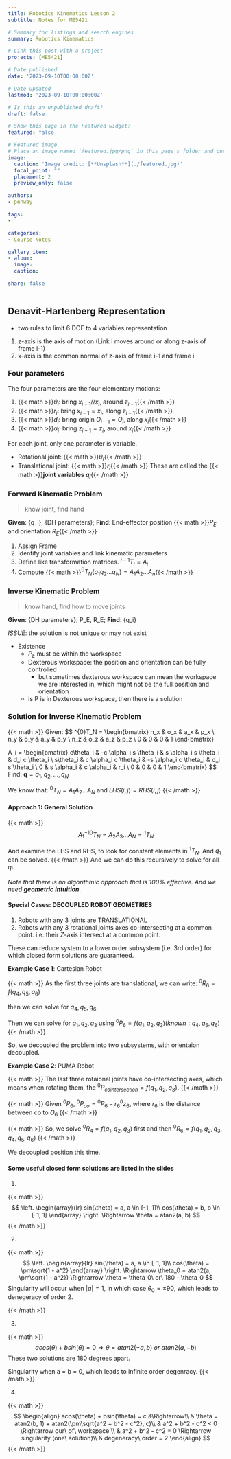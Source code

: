```yaml
---
title: Robotics Kinematics Lesson 2
subtitle: Notes for ME5421

# Summary for listings and search engines
summary: Robotics Kinematics

# Link this post with a project
projects: [ME5421]

# Date published
date: '2023-09-10T00:00:00Z'

# Date updated
lastmod: '2023-09-10T00:00:00Z'

# Is this an unpublished draft?
draft: false

# Show this page in the Featured widget?
featured: false

# Featured image
# Place an image named `featured.jpg/png` in this page's folder and customize its options here.
image:
  caption: 'Image credit: [**Unsplash**](./featured.jpg)'
  focal_point: ""
  placement: 2
  preview_only: false

authors:
- penway

tags:
- 

categories:
- Course Notes

gallery_item:
- album: 
  image:
  caption:

share: false
---
```


## Denavit-Hartenberg Representation
- two rules to limit 6 DOF to 4 variables representation
1. z-axis is the axis of motion (Link i moves around or along z-axis of frame i-1)
2. x-axis is the common normal of z-axis of frame i-1 and frame i

### Four parameters

The four parameters are the four elementary motions:
1. {{< math >}}$\theta_i$: bring $x_{i-1} // x_i$, around $z_{i-1}${{< /math >}}
2. {{< math >}}$r_i$: bring $x_{i-1} = x_i$, along $z_{i-1}${{< /math >}}
3. {{< math >}}$d_i$: bring origin $O_{i-1} = O_i$, along $x_i${{< /math >}}
4. {{< math >}}$\alpha_i$: bring $z_{i-1} = z_i$, around $x_i${{< /math >}}

For each joint, only one parameter is variable.
- Rotational joint: {{< math >}}$\theta_i${{< /math >}}
- Translational joint: {{< math >}}$r_i${{< /math >}}
These are called the {{< math >}}**joint variables $q_i$**{{< /math >}}

### Forward Kinematic Problem

> know joint, find hand

**Given**: {q_i}, {DH parameters}; 
**Find**: End-effector position {{< math >}}$P_E$ and orientation $R_E${{< /math >}}

1. Assign Frame
2. Identify joint variables and link kinematic parameters
3. Define like transformation matrices. $^{i-1}T_i = A_i$
4. Compute {{< math >}}$^{0}T_N(q_1q_2...q_N) = A_1A_2...A_n${{< /math >}}

### Inverse Kinematic Problem
> know hand, find how to move joints

**Given**: {DH parameters}, P_E, R_E;
**Find**: {q_i}

*ISSUE*: the solution is not unique or may not exist 
- Existence
    - $P_E$ must be within the workspace
    - Dexterous workspace: the position and orientation can be fully controlled
        - but sometimes dexterous workspace can mean the workspace we are interested in, which might not be the full position and orientation
    - is P is in Dexterous workspace, then there is a solution

### Solution for Inverse Kinematic Problem
{{< math >}}
Given:
$$
^{0}T_N = \begin{bmatrix}
    n_x & o_x & a_x & p_x \\
    n_y & o_y & a_y & p_y \\
    n_z & o_z & a_z & p_z \\
    0 & 0 & 0 & 1
\end{bmatrix}

A_i = \begin{bmatrix}
    c\theta_i & -c \alpha_i s \theta_i & s \alpha_i s \theta_i & d_i c \theta_i \\
    s\theta_i & c \alpha_i c \theta_i & -s \alpha_i c \theta_i & d_i s \theta_i \\
    0 & s \alpha_i & c \alpha_i & r_i \\
    0 & 0 & 0 & 1
\end{bmatrix}
$$
Find: $\mathbf{q} = q_1, q_2, ..., q_N$

We know that: $^{0}T_N = A_1A_2...A_N$
and $LHS(i,j) = RHS(i,j)$
{{< /math >}}

#### Approach 1: General Solution
{{< math >}}
$$
A_1^{-1} {}^0T_N = A_2A_3...A_N = {}^1T_N
$$

And examine the LHS and RHS, to look for constant elements in $^1T_N$. And $q_1$ can be solved.
{{< /math >}}
And we can do this recursively to solve for all $q_i$.

*Note that there is no algorithmic approach that is 100% effective. And we need **geometric intuition.***


#### Special Cases: DECOUPLED ROBOT GEOMETRIES
1. Robots with any 3 joints are TRANSLATIONAL
2. Robots with any 3 rotational joints axes co-intersecting at a common point. i.e. their *Z*-axis intersect at a common point.

These can reduce system to a lower order subsystem (i.e. 3rd order) for which closed form solutions are guaranteed.


**Example Case 1**: Cartesian Robot

{{< math >}}
As the first three joints are translational, we can write:
$^0R_6 = f(q_4, q_5, q_6)$


then we can solve for $q_4, q_5, q_6$


Then we can solve for $q_1, q_2, q_3$ using $^0P_6 = f(q_1, q_2, q_3) (known: q_4, q_5, q_6)$
{{< /math >}}

So, we decoupled the problem into two subsystems, with orientaion decoupled.


**Example Case 2**: PUMA Robot

{{< math >}}
The last three rotaional joints have co-intersecting axes, which means when rotating them, the $^0P_{cointersection} = f(q_1, q_2, q_3)$.
{{< /math >}}

{{< math >}}
Given $^0P_6$, $^0P_{co} = {}^0P_6 - r_6 {}^0z_6$, where $r_6$ is the distance between co to $O_6$
{{< /math >}}

{{< math >}}
So, we solve $^0R_4 = f(q_1, q_2, q_3)$ first and then $^0R_6 = f(q_1, q_2, q_3, q_4, q_5, q_6)$
{{< /math >}}

We decoupled position this time.


#### Some useful closed form solutions are listed in the slides
1. 
{{< math >}}
$$
\left.
\begin{array}{lr}
    sin(\theta) = a, a \in [-1, 1]\\
    cos(\theta) = b, b \in [-1, 1]
\end{array}
\right.
\Rightarrow
\theta = atan2(a, b)
$$
{{< /math >}}

2. 
{{< math >}}
$$
\left.
\begin{array}{lr}
    sin(\theta) = a, a \in [-1, 1]\\
    cos(\theta) = \pm\sqrt{1 - a^2}
\end{array}
\right.
\Rightarrow
\theta_0 = atan2(a, \pm\sqrt{1 - a^2})
\Rightarrow
\theta = \theta_0\ or\  180 - \theta_0
$$
Singularity will occur when $|a| = 1$, in which case $\theta_0 = \pm 90$, which leads to denegeracy of order 2.

{{< /math >}}

3. 
{{< math >}}
$$
acos(\theta) + bsin(\theta) = 0
\Rightarrow
\theta = atan2(-a, b)\ or\ atan2(a, -b)
$$
These two solutions are 180 degrees apart.

Singularity when a = b = 0, which leads to infinite order degenracy.
{{< /math >}}

4. 
{{< math >}}
$$
\begin{align}
acos(\theta) + bsin(\theta) = c &\Rightarrow\\
& \theta = atan2(b, 1) + atan2(\pm\sqrt{a^2 + b^2 - c^2}, c)\\
& a^2 + b^2 - c^2  < 0 \Rightarrow our\ of\ workspace \\
& a^2 + b^2 - c^2  = 0 \Rightarrow singularity (one\ solution)\\
& degeneracy\ order = 2
\end{align}
$$
{{< /math >}}